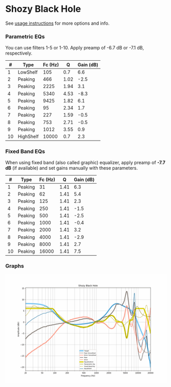 # Shozy Black Hole
See [usage instructions](https://github.com/jaakkopasanen/AutoEq#usage) for more options and info.

### Parametric EQs
You can use filters 1-5 or 1-10. Apply preamp of -6.7 dB or -7.1 dB, respectively.

|   # | Type      |   Fc (Hz) |    Q |   Gain (dB) |
|-----|-----------|-----------|------|-------------|
|   1 | LowShelf  |       105 | 0.7  |         6.6 |
|   2 | Peaking   |       466 | 1.02 |        -2.5 |
|   3 | Peaking   |      2225 | 1.94 |         3.1 |
|   4 | Peaking   |      5340 | 4.53 |        -8.3 |
|   5 | Peaking   |      9425 | 1.82 |         6.1 |
|   6 | Peaking   |        95 | 2.34 |         1.7 |
|   7 | Peaking   |       227 | 1.59 |        -0.5 |
|   8 | Peaking   |       753 | 2.71 |        -0.5 |
|   9 | Peaking   |      1012 | 3.55 |         0.9 |
|  10 | HighShelf |     10000 | 0.7  |         2.3 |

### Fixed Band EQs
When using fixed band (also called graphic) equalizer, apply preamp of **-7.7 dB** (if available) and set gains manually with these parameters.

|   # | Type    |   Fc (Hz) |    Q |   Gain (dB) |
|-----|---------|-----------|------|-------------|
|   1 | Peaking |        31 | 1.41 |         6.3 |
|   2 | Peaking |        62 | 1.41 |         5.4 |
|   3 | Peaking |       125 | 1.41 |         2.3 |
|   4 | Peaking |       250 | 1.41 |        -1.5 |
|   5 | Peaking |       500 | 1.41 |        -2.5 |
|   6 | Peaking |      1000 | 1.41 |        -0.4 |
|   7 | Peaking |      2000 | 1.41 |         3.2 |
|   8 | Peaking |      4000 | 1.41 |        -2.9 |
|   9 | Peaking |      8000 | 1.41 |         2.7 |
|  10 | Peaking |     16000 | 1.41 |         7.5 |

### Graphs
![](./Shozy%20Black%20Hole.png)
